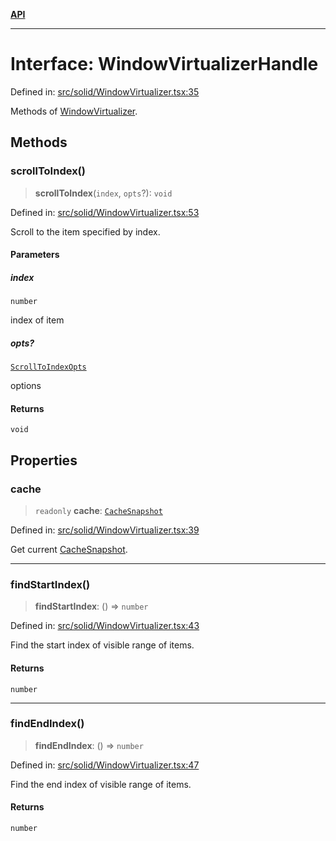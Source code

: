 [**API**](../../API.md)

***

# Interface: WindowVirtualizerHandle

Defined in: [src/solid/WindowVirtualizer.tsx:35](https://github.com/inokawa/virtua/blob/f141590c318c92fb814be380223b1e62dac03ace/src/solid/WindowVirtualizer.tsx#L35)

Methods of [WindowVirtualizer](../functions/WindowVirtualizer.md).

## Methods

### scrollToIndex()

> **scrollToIndex**(`index`, `opts`?): `void`

Defined in: [src/solid/WindowVirtualizer.tsx:53](https://github.com/inokawa/virtua/blob/f141590c318c92fb814be380223b1e62dac03ace/src/solid/WindowVirtualizer.tsx#L53)

Scroll to the item specified by index.

#### Parameters

##### index

`number`

index of item

##### opts?

[`ScrollToIndexOpts`](../../react/interfaces/ScrollToIndexOpts.md)

options

#### Returns

`void`

## Properties

### cache

> `readonly` **cache**: [`CacheSnapshot`](../../react/interfaces/CacheSnapshot.md)

Defined in: [src/solid/WindowVirtualizer.tsx:39](https://github.com/inokawa/virtua/blob/f141590c318c92fb814be380223b1e62dac03ace/src/solid/WindowVirtualizer.tsx#L39)

Get current [CacheSnapshot](../../react/interfaces/CacheSnapshot.md).

***

### findStartIndex()

> **findStartIndex**: () => `number`

Defined in: [src/solid/WindowVirtualizer.tsx:43](https://github.com/inokawa/virtua/blob/f141590c318c92fb814be380223b1e62dac03ace/src/solid/WindowVirtualizer.tsx#L43)

Find the start index of visible range of items.

#### Returns

`number`

***

### findEndIndex()

> **findEndIndex**: () => `number`

Defined in: [src/solid/WindowVirtualizer.tsx:47](https://github.com/inokawa/virtua/blob/f141590c318c92fb814be380223b1e62dac03ace/src/solid/WindowVirtualizer.tsx#L47)

Find the end index of visible range of items.

#### Returns

`number`
